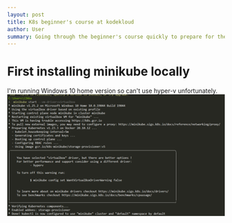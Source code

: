 ```yaml
---
layout: post
title: K8s beginner's course at kodekloud
author: User
summary: Going through the beginner's course quickly to prepare for the real courses for certs
---
```

# First installing minikube locally
I'm running Windows 10 home version so can't use hyper-v unfortunately.
![Minikube win10 home with virtual box](../assets/images/2022-04-16-Kubernetes_beginners_course/2022-04-16-11-30-30.png)